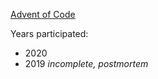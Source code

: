 [Advent of Code](https://adventofcode.com/)

Years participated:
- 2020
- 2019 *incomplete, postmortem*